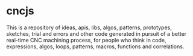 # cncjs
This is a repository of ideas, apis, libs, algos, patterns, prototypes, sketches, trial and errors and other code generated in pursuit of a better real-time CNC machining process, for people who think in code, expressions, algos, loops, patterns, macros, functions and correlations.
